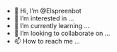 - 👋 Hi, I’m @Elspreenbot
- 👀 I’m interested in ...
- 🌱 I’m currently learning ...
- 💞️ I’m looking to collaborate on ...
- 📫 How to reach me ...

<!---
Elspreenbot/Elspreenbot is a ✨ special ✨ repository because its `README.md` (this file) appears on your GitHub profile.
You can click the Preview link to take a look at your changes.
--->
